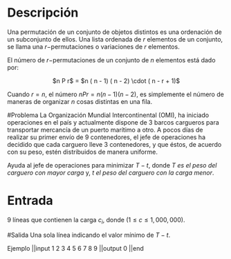 # Descripción
Una permutación de un conjunto de objetos distintos es una ordenación de un subconjunto de ellos. Una lista ordenada de $r$ elementos de un conjunto, se llama una $r-$permutaciones o variaciones de $r$ elementos.

El número de $r-$permutaciones de un conjunto de $n$ elementos está dado por:

<center>$n P r$ = $n ( n - 1) ( n - 2) \cdot ( n - r + 1)$</center>

Cuando $r = n$, el número $n P r = n ( n - 1) ( n - 2)$, es simplemente el número de maneras de organizar $n$ cosas distintas en una fila.

#Problema
La Organización Mundial Intercontinental (OMI), ha iniciado operaciones en el país y actualmente dispone de 3 barcos cargueros para transportar mercancía de un puerto marítimo a otro. A pocos días de realizar su primer envío de 9 contenedores, el jefe de operaciones ha decidido que cada carguero lleve 3 contenedores, y que éstos, de acuerdo con su peso, estén distribuidos de manera uniforme.

Ayuda al jefe de operaciones para minimizar $T−t$, donde *$T$ es el peso del carguero con mayor carga* y, *$t$ el peso del carguero con la carga menor*.

# Entrada
9 líneas que contienen la carga $c_i$, donde ($1 \leq c \leq 1,000,000$).

#Salida
Una sola línea indicando el valor mínimo de $T−t$.

Ejemplo
||input
1
2
3
4
5
6
7
8
9
||output
0
||end